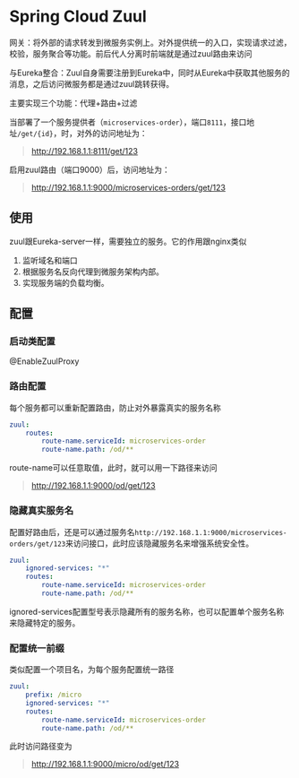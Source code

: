 # Spring Cloud Zuul

网关：将外部的请求转发到微服务实例上。对外提供统一的入口，实现请求过滤，校验，服务聚合等功能。前后代人分离时前端就是通过zuul路由来访问

与Eureka整合：Zuul自身需要注册到Eureka中，同时从Eureka中获取其他服务的消息，之后访问微服务都是通过zuul跳转获得。

主要实现三个功能：代理+路由+过滤



当部署了一个服务提供者（`microservices-order`），端口`8111`，接口地址`/get/{id}`，时，对外的访问地址为：

> http://192.168.1.1:8111/get/123

启用zuul路由（端口9000）后，访问地址为：

> http://192.168.1.1:9000/microservices-orders/get/123



## 使用

zuul跟Eureka-server一样，需要独立的服务。它的作用跟nginx类似

1. 监听域名和端口
2. 根据服务名反向代理到微服务架构内部。
3. 实现服务端的负载均衡。



## 配置

### 启动类配置

@EnableZuulProxy

### 路由配置

每个服务都可以重新配置路由，防止对外暴露真实的服务名称

```yaml
zuul:
	routes:
		route-name.serviceId: microservices-order
		route-name.path: /od/**
```

route-name可以任意取值，此时，就可以用一下路径来访问

> http://192.168.1.1:9000/od/get/123

### 隐藏真实服务名

配置好路由后，还是可以通过服务名`http://192.168.1.1:9000/microservices-orders/get/123`来访问接口，此时应该隐藏服务名来增强系统安全性。

```yaml
zuul:
	ignored-services: "*"
	routes:
		route-name.serviceId: microservices-order
		route-name.path: /od/**
```

ignored-services配置型号表示隐藏所有的服务名称，也可以配置单个服务名称来隐藏特定的服务。

### 配置统一前缀

类似配置一个项目名，为每个服务配置统一路径

```yaml
zuul:
	prefix: /micro
	ignored-services: "*"
	routes:
		route-name.serviceId: microservices-order
		route-name.path: /od/**
```

此时访问路径变为

> http://192.168.1.1:9000/micro/od/get/123







